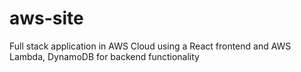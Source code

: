 # aws-site

Full stack application in AWS Cloud using a React frontend and AWS Lambda, DynamoDB for backend functionality